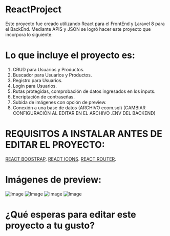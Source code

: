 # ReactProject
Este proyecto fue creado utilizando React para el FrontEnd y Laravel 8 para el BackEnd.
Mediante APIS y JSON se logró hacer este proyecto que incorpora lo siguiente:
# Lo que incluye el proyecto es:
1. CRUD para Usuarios y Productos.
2. Buscador para Usuarios y Productos.
3. Registro para Usuarios.
4. Login para Usuarios.
5. Rutas protegidas, comprobación de datos ingresados en los inputs.
6. Encriptación de contraseñas.
7. Subida de imágenes con opción de preview.
8. Conexión a una base de datos (ARCHIVO ecom.sql) (CAMBIAR CONFIGURACIÓN AL EDITAR EN EL ARCHIVO .ENV DEL BACKEND)

# REQUISITOS A INSTALAR ANTES DE EDITAR EL PROYECTO:
[REACT BOOSTRAP](https://react-bootstrap.netlify.app/).
[REACT ICONS](https://www.npmjs.com/package/react-icons).
[REACT ROUTER](https://reactrouter.com/home).

# Imágenes de preview:
![Image](https://github.com/user-attachments/assets/de561bd2-6cec-40c7-af88-517b285cd941)
![Image](https://github.com/user-attachments/assets/e9663cea-9e7f-4594-b0fc-677d272ec95a)
![Image](https://github.com/user-attachments/assets/e938f16d-22bc-4713-86c3-5fd33f9c296a)
![Image](https://github.com/user-attachments/assets/6b874814-fdfa-429f-b514-05add26b10d3)
# ¿Qué esperas para editar este proyecto a tu gusto?


